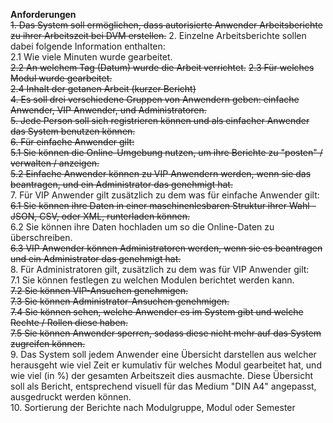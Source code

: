 **Anforderungen**  
~~1. Das System soll ermöglichen, dass autorisierte Anwender Arbeitsberichte zu ihrer Arbeitszeit bei DVM erstellen.~~
2. Einzelne Arbeitsberichte sollen dabei folgende Information enthalten:  
  2.1 Wie viele Minuten wurde gearbeitet.  
  ~~2.2 An welchem Tag (Datum) wurde die Arbeit verrichtet.~~ 
  ~~2.3 Für welches Modul wurde gearbeitet.~~  
  ~~2.4 Inhalt der getanen Arbeit (kurzer Bericht)~~  
~~4. Es soll drei verschiedene Gruppen von Anwendern geben: einfache Anwender, VIP Anwender, und Administratoren.~~  
~~5. Jede Person soll sich registrieren können und als einfacher Anwender das System benutzen können.~~  
~~6. Für einfache Anwender gilt:~~  
  ~~5.1 Sie können die Online-Umgebung nutzen, um ihre Berichte zu "posten" / verwalten / anzeigen.~~  
  ~~5.2 Einfache Anwender können zu VIP Anwendern werden, wenn sie das beantragen, und ein Administrator das genehmigt hat.~~  
7. Für VIP Anwender gilt zusätzlich zu dem was für einfache Anwender gilt:  
  ~~6.1 Sie können ihre Daten in einer maschinenlesbaren Struktur ihrer Wahl - JSON, CSV, oder XML, runterladen können.~~  
  6.2 Sie können ihre Daten hochladen um so die Online-Daten zu überschreiben.  
  ~~6.3 VIP Anwender können Administratoren werden, wenn sie es beantragen und ein Administrator das genehmigt hat.~~  
8. Für Administratoren gilt, zusätzlich zu dem was für VIP Anwender gilt:  
  7.1 Sie können festlegen zu welchen Modulen berichtet werden kann.  
  ~~7.2 Sie können VIP-Ansuchen genehmigen.~~  
  ~~7.3 Sie können Administrator-Ansuchen genehmigen.~~  
  ~~7.4 Sie können sehen, welche Anwender es im System gibt und welche Rechte / Rollen diese haben.~~  
  ~~7.5 Sie können Anwender sperren, sodass diese nicht mehr auf das System zugreifen können.~~  
9. Das System soll jedem Anwender eine Übersicht darstellen aus welcher herausgeht wie viel Zeit er kumulativ für welches Modul gearbeitet hat, und wie viel (in %) der gesamten Arbeitszeit dies ausmachte. Diese Übersicht soll als Bericht, entsprechend visuell für das Medium "DIN A4" angepasst, ausgedruckt werden können.  
10. Sortierung der Berichte nach Modulgruppe, Modul oder Semester
